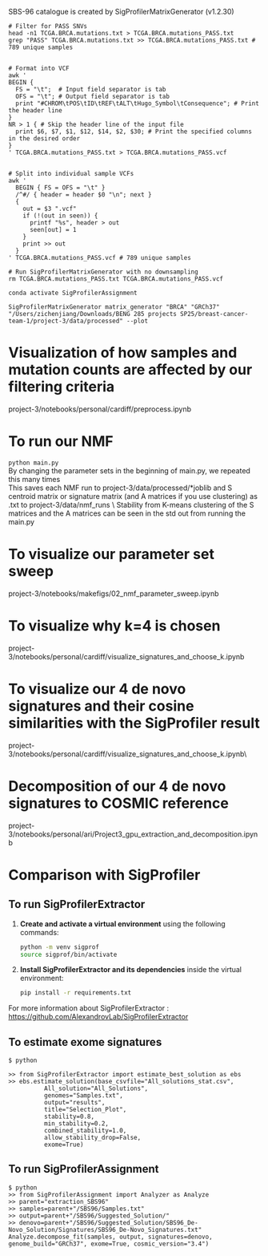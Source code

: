 SBS-96 catalogue is created by SigProfilerMatrixGenerator (v1.2.30)
```
# Filter for PASS SNVs
head -n1 TCGA.BRCA.mutations.txt > TCGA.BRCA.mutations_PASS.txt
grep "PASS" TCGA.BRCA.mutations.txt >> TCGA.BRCA.mutations_PASS.txt # 789 unique samples


# Format into VCF
awk '
BEGIN {
  FS = "\t";  # Input field separator is tab
  OFS = "\t"; # Output field separator is tab
  print "#CHROM\tPOS\tID\tREF\tALT\tHugo_Symbol\tConsequence"; # Print the header line
}
NR > 1 { # Skip the header line of the input file
  print $6, $7, $1, $12, $14, $2, $30; # Print the specified columns in the desired order
}
' TCGA.BRCA.mutations_PASS.txt > TCGA.BRCA.mutations_PASS.vcf


# Split into individual sample VCFs
awk '
  BEGIN { FS = OFS = "\t" }
  /^#/ { header = header $0 "\n"; next }
  {
    out = $3 ".vcf"
    if (!(out in seen)) {
      printf "%s", header > out
      seen[out] = 1
    }
    print >> out
  }
' TCGA.BRCA.mutations_PASS.vcf # 789 unique samples

# Run SigProfilerMatrixGenerator with no downsampling
rm TCGA.BRCA.mutations_PASS.txt TCGA.BRCA.mutations_PASS.vcf

conda activate SigProfilerAssignment

SigProfilerMatrixGenerator matrix_generator "BRCA" "GRCh37" "/Users/zichenjiang/Downloads/BENG 285 projects SP25/breast-cancer-team-1/project-3/data/processed" --plot
```
# Visualization of how samples and mutation counts are affected by our filtering criteria
project-3/notebooks/personal/cardiff/preprocess.ipynb

# To run our NMF
` python main.py ` \
By changing the parameter sets in the beginning of main.py, we repeated this many times \
This saves each NMF run to project-3/data/processed/*joblib and S centroid matrix or signature matrix (and A matrices if you use clustering) as .txt to project-3/data/nmf_runs \ 
Stability from K-means clustering of the S matrices and the A matrices can be seen in the std out from running the main.py

# To visualize our parameter set sweep
project-3/notebooks/makefigs/02_nmf_parameter_sweep.ipynb

# To visualize why k=4 is chosen
project-3/notebooks/personal/cardiff/visualize_signatures_and_choose_k.ipynb

# To visualize our 4 de novo signatures and their cosine similarities with the SigProfiler result
project-3/notebooks/personal/cardiff/visualize_signatures_and_choose_k.ipynb\

# Decomposition of our 4 de novo signatures to COSMIC reference
project-3/notebooks/personal/ari/Project3_gpu_extraction_and_decomposition.ipynb

# Comparison with SigProfiler
## To run SigProfilerExtractor

1. **Create and activate a virtual environment** using the following commands:

    ```bash
    python -m venv sigprof
    source sigprof/bin/activate
    ```

2. **Install SigProfilerExtractor and its dependencies** inside the virtual environment:

    ```bash
    pip install -r requirements.txt
    ```
    
For more information about SigProfilerExtractor : https://github.com/AlexandrovLab/SigProfilerExtractor

## To estimate exome signatures
```
$ python

>> from SigProfilerExtractor import estimate_best_solution as ebs
>> ebs.estimate_solution(base_csvfile="All_solutions_stat.csv", 
          All_solution="All_Solutions", 
          genomes="Samples.txt", 
          output="results", 
          title="Selection_Plot",
          stability=0.8, 
          min_stability=0.2, 
          combined_stability=1.0,
          allow_stability_drop=False,
          exome=True) 
```

## To run SigProfilerAssignment
```
$ python
>> from SigProfilerAssignment import Analyzer as Analyze
>> parent="extraction_SBS96"
>> samples=parent+"/SBS96/Samples.txt"
>> output=parent+"/SBS96/Suggested_Solution/"
>> denovo=parent+"/SBS96/Suggested_Solution/SBS96_De-Novo_Solution/Signatures/SBS96_De-Novo_Signatures.txt"
Analyze.decompose_fit(samples, output, signatures=denovo, genome_build="GRCh37", exome=True, cosmic_version="3.4")
```
